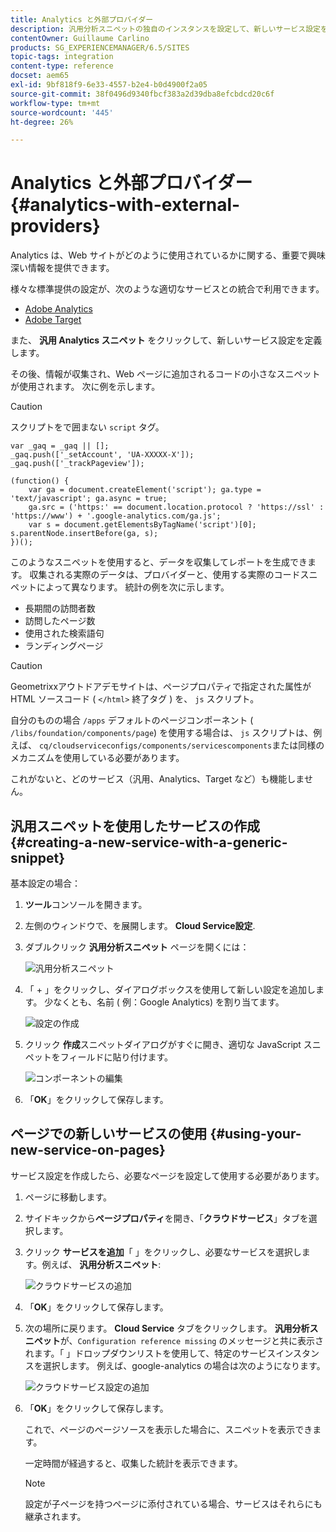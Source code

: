 ```yaml
---
title: Analytics と外部プロバイダー
description: 汎用分析スニペットの独自のインスタンスを設定して、新しいサービス設定を定義する方法を説明します。
contentOwner: Guillaume Carlino
products: SG_EXPERIENCEMANAGER/6.5/SITES
topic-tags: integration
content-type: reference
docset: aem65
exl-id: 9bf818f9-6e33-4557-b2e4-b0d4900f2a05
source-git-commit: 38f0496d9340fbcf383a2d39dba8efcbdcd20c6f
workflow-type: tm+mt
source-wordcount: '445'
ht-degree: 26%

---
```



# Analytics と外部プロバイダー {#analytics-with-external-providers}

Analytics は、Web サイトがどのように使用されているかに関する、重要で興味深い情報を提供できます。

様々な標準提供の設定が、次のような適切なサービスとの統合で利用できます。

* [Adobe Analytics](/help/sites-administering/adobeanalytics.md)
* [Adobe Target](/help/sites-administering/target.md)

また、 **汎用 Analytics スニペット** をクリックして、新しいサービス設定を定義します。

その後、情報が収集され、Web ページに追加されるコードの小さなスニペットが使用されます。 次に例を示します。

>[!CAUTION]
>
>スクリプトをで囲まない `script` タグ。

```
var _gaq = _gaq || [];
_gaq.push(['_setAccount', 'UA-XXXXX-X']);
_gaq.push(['_trackPageview']);

(function() {
    var ga = document.createElement('script'); ga.type = 'text/javascript'; ga.async = true;
    ga.src = ('https:' == document.location.protocol ? 'https://ssl' : 'https://www') + '.google-analytics.com/ga.js';
    var s = document.getElementsByTagName('script')[0]; s.parentNode.insertBefore(ga, s);
})();
```

このようなスニペットを使用すると、データを収集してレポートを生成できます。 収集される実際のデータは、プロバイダーと、使用する実際のコードスニペットによって異なります。 統計の例を次に示します。

* 長期間の訪問者数
* 訪問したページ数
* 使用された検索語句
* ランディングページ

>[!CAUTION]
>
>Geometrixxアウトドアデモサイトは、ページプロパティで指定された属性が HTML ソースコード ( `</html>` 終了タグ ) を、 `js` スクリプト。
>
>自分のものの場合 `/apps` デフォルトのページコンポーネント ( `/libs/foundation/components/page`) を使用する場合は、 `js` スクリプトは、例えば、 `cq/cloudserviceconfigs/components/servicescomponents`または同様のメカニズムを使用している必要があります。
>
>これがないと、どのサービス（汎用、Analytics、Target など）も機能しません。

## 汎用スニペットを使用したサービスの作成 {#creating-a-new-service-with-a-generic-snippet}

基本設定の場合：

1. **ツール**&#x200B;コンソールを開きます。
1. 左側のウィンドウで、を展開します。 **Cloud Service設定**.
1. ダブルクリック **汎用分析スニペット** ページを開くには：

   ![汎用分析スニペット](assets/analytics_genericoverview.png)

1. 「 + 」をクリックし、ダイアログボックスを使用して新しい設定を追加します。 少なくとも、名前 ( 例：Google Analytics) を割り当てます。

   ![設定の作成](assets/analytics_addconfig.png)

1. クリック **作成**&#x200B;スニペットダイアログがすぐに開き、適切な JavaScript スニペットをフィールドに貼り付けます。

   ![コンポーネントの編集](assets/analytics_snippet.png)

1. 「**OK**」をクリックして保存します。

## ページでの新しいサービスの使用 {#using-your-new-service-on-pages}

サービス設定を作成したら、必要なページを設定して使用する必要があります。

1. ページに移動します。
1. サイドキックから&#x200B;**ページプロパティ**&#x200B;を開き、「**クラウドサービス**」タブを選択します。
1. クリック **サービスを追加**「 」をクリックし、必要なサービスを選択します。例えば、 **汎用分析スニペット**:

   ![クラウドサービスの追加](assets/analytics_selectservice.png)

1. 「**OK**」をクリックして保存します。
1. 次の場所に戻ります。 **Cloud Service** タブをクリックします。 **汎用分析スニペット**&#x200B;が、`Configuration reference missing` のメッセージと共に表示されます。「 」ドロップダウンリストを使用して、特定のサービスインスタンスを選択します。 例えば、google-analytics の場合は次のようになります。

   ![クラウドサービス設定の追加](assets/analytics_selectspecificservice.png)

1. 「**OK**」をクリックして保存します。

   これで、ページのページソースを表示した場合に、スニペットを表示できます。

   一定時間が経過すると、収集した統計を表示できます。

   >[!NOTE]
   >
   >設定が子ページを持つページに添付されている場合、サービスはそれらにも継承されます。
